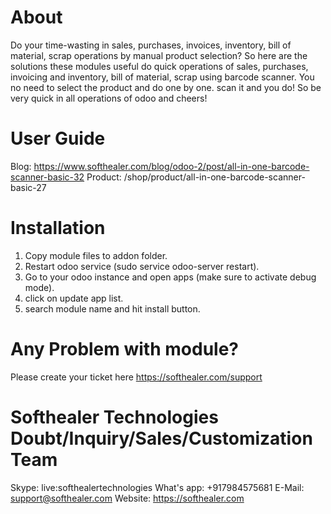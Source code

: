 About
============
Do your time-wasting in sales, purchases, invoices, inventory, bill of material, scrap operations by manual product selection? So here are the solutions these modules useful do quick operations of sales, purchases, invoicing and inventory, bill of material, scrap using barcode scanner. You no need to select the product and do one by one. scan it and you do! So be very quick in all operations of odoo and cheers!


User Guide
============
Blog: https://www.softhealer.com/blog/odoo-2/post/all-in-one-barcode-scanner-basic-32
Product: /shop/product/all-in-one-barcode-scanner-basic-27

Installation
============
1) Copy module files to addon folder.
2) Restart odoo service (sudo service odoo-server restart).
3) Go to your odoo instance and open apps (make sure to activate debug mode).
4) click on update app list. 
5) search module name and hit install button.

Any Problem with module?
=====================================
Please create your ticket here https://softhealer.com/support

Softhealer Technologies Doubt/Inquiry/Sales/Customization Team
=====================================
Skype: live:softhealertechnologies
What's app: +917984575681
E-Mail: support@softhealer.com
Website: https://softhealer.com

